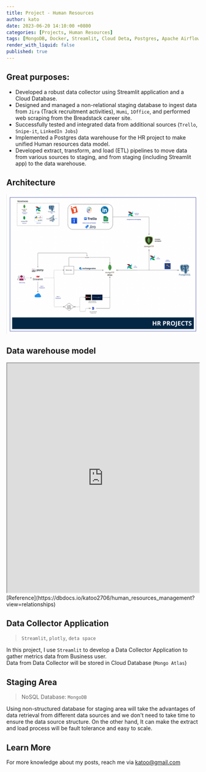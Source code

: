 ```yaml
---
title: Project - Human Resources
author: kato
date: 2023-06-20 14:10:00 +0800
categories: [Projects, Human Resources]
tags: [MongoDB, Docker, Streamlit, Cloud Deta, Postgres, Apache Airflow]
render_with_liquid: false
published: true
---
```


## Great purposes:
- Developed a robust data collector using Streamlit application and a Cloud Database.
- Designed and managed a non-relational staging database to ingest data from `Jira` (Track recruitment activities), `Humi`, `1Office`, and performed web scraping from the Breadstack career site.
- Successfully tested and integrated data from additional sources (`Trello`, `Snipe-it`, `LinkedIn Jobs`)
- Implemented a Postgres data warehouse for the HR project to make unified Human resources data model.
- Developed extract, transform, and load (ETL) pipelines to move data from various sources to staging, and from staging (including Streamlit app) to the data warehouse.

## Architecture
![bs-hr-architecture.png](/assets/post/bs-hr-architecture.png)

## Data warehouse model
<iframe
  src="https://dbdocs.io/katoo2706/human_resources_management?view=relationships"
  style="width:100%; height:600px;"></iframe>
[Reference](https://dbdocs.io/katoo2706/human_resources_management?view=relationships)

## Data Collector Application
> `Streamlit`, `plotly`, `deta space`

In this project, I use `Streamlit` to develop a Data Collector Application to gather metrics data from Business user.\
Data from Data Collector will be stored in Cloud Database (`Mongo Atlas`)

## Staging Area
> NoSQL Database: `MongoDB`

Using non-structured database for staging area will take the advantages of data retrieval from different data sources and we don't need to take time to ensure the data source structure.
On the other hand, It can make the extract and load process will be fault tolerance and easy to scale.



## Learn More

For more knowledge about my posts, reach me via [katoo@gmail.com](mailto:katoo@gmail.com)
